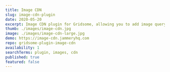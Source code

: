 ```yaml
---
title: Image CDN
slug: image-cdn-plugin
date: 2020-05-20
excerpt: Image CDN plugin for Gridsome, allowing you to add image query params with GraphQL.
thumb: ./images/image-cdn.jpg
image: ./images/image-cdn-large.jpg
demo: https://image-cdn.jammeryhq.com
repo: gridsome-plugin-image-cdn
availability: 1
searchTerms: plugin, images, cdn
published: true
featured: false
---
```


